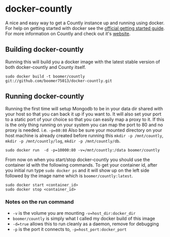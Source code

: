 # docker-countly

A nice and easy way to get a Countly instance up and running using docker. For
help on getting started with docker see the [official getting started guide][0].
For more information on Countly and check out it's [website][1].


## Building docker-countly

Running this will build you a docker image with the latest stable version of both
docker-countly and County itself.

    sudo docker build -t boomer/countly git://github.com/boomer75013/docker-countly.git


## Running docker-countly

Running the first time will setup Mongodb to be in your data dir shared with your
host so that you can back it up if you want to. It will also set your port to
a static port of your choice so that you can easily map a proxy to it. If this
is the only thing running on your system you can map the port to 80 and no
proxy is needed. i.e. `-p=80:80` Also be sure your mounted directory on your
host machine is already created before running this `mkdir -p /mnt/countly`, `mkdir -p /mnt/countly/log`, `mkdir -p /mnt/countly/db`.

    sudo docker run  -d -p=10000:80 -v=/mnt/countly:/data boomer/countly

From now on when you start/stop docker-countly you should use the container id
with the following commands. To get your container id, after you initial run
type `sudo docker ps` and it will show up on the left side followed by the image
name which is `boomer/countly:latest`.

    sudo docker start <container_id>
    sudo docker stop <container_id>

### Notes on the run command

 + `-v` is the volume you are mounting `-v=host_dir:docker_dir`
 + `boomer/countly` is simply what I called my docker build of this image
 + `-d=true` allows this to run cleanly as a daemon, remove for debugging
 + `-p` is the port it connects to, `-p=host_port:docker_port`


[0]: http://www.docker.io/gettingstarted/
[1]: http://count.ly/

